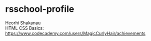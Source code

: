 # rsschool-profile
Heorhi Shakanau<br>
HTML CSS Basics: https://www.codecademy.com/users/MagicCurlyHair/achievements
